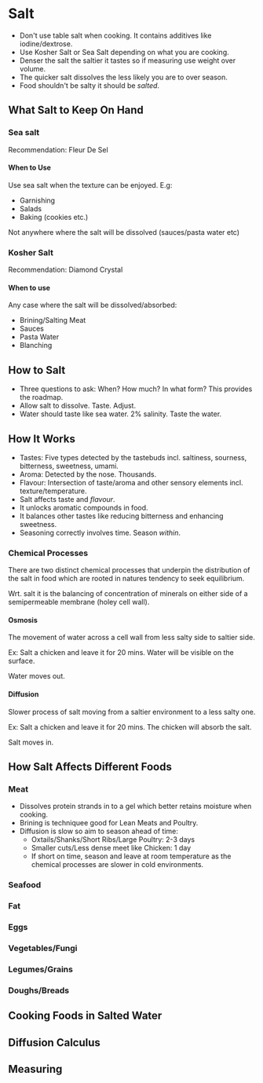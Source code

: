 # Salt

- Don't use table salt when cooking. It contains additives like iodine/dextrose.
- Use Kosher Salt or Sea Salt depending on what you are cooking.
- Denser the salt the saltier it tastes so if measuring use weight over volume.
- The quicker salt dissolves the less likely you are to over season.
- Food shouldn't be salty it should be *salted*.

## What Salt to Keep On Hand

### Sea salt

Recommendation: Fleur De Sel

#### When to Use

Use sea salt when the texture can be enjoyed. E.g:

- Garnishing
- Salads
- Baking (cookies etc.)

Not anywhere where the salt will be dissolved (sauces/pasta water etc)

### Kosher Salt

Recommendation: Diamond Crystal

#### When to use

Any case where the salt will be dissolved/absorbed:

- Brining/Salting Meat
- Sauces
- Pasta Water
- Blanching

## How to Salt

- Three questions to ask: When? How much? In what form? This provides the
  roadmap.
- Allow salt to dissolve. Taste. Adjust.
- Water should taste like sea water. 2% salinity. Taste the water.

## How It Works

- Tastes: Five types detected by the tastebuds incl. saltiness, sourness, bitterness, sweetness, umami.
- Aroma: Detected by the nose. Thousands.
- Flavour: Intersection of taste/aroma and other sensory elements incl.
texture/temperature.
- Salt affects taste and *flavour*.
- It unlocks aromatic compounds in food.
- It balances other tastes like reducing bitterness and enhancing sweetness.
- Seasoning correctly involves time. Season *within*.

### Chemical Processes

There are two distinct chemical processes that underpin the distribution of the
salt in food which are rooted in natures tendency to seek equilibrium.

Wrt. salt it is the balancing of concentration of minerals on either side of a
semipermeable membrane (holey cell wall).

#### Osmosis

The movement of water across a cell wall from less salty side to saltier side.

Ex: Salt a chicken and leave it for 20 mins. Water will be visible on the
surface.

Water moves out.

#### Diffusion

Slower process of salt moving from a saltier environment to a
less salty one.

Ex: Salt a chicken and leave it for 20 mins. The chicken will absorb the salt.

Salt moves in.

## How Salt Affects Different Foods

### Meat

- Dissolves protein strands in to a gel which better retains moisture when
  cooking.
- Brining is techniquee good for Lean Meats and Poultry.
- Diffusion is slow so aim to season ahead of time:
    - Oxtails/Shanks/Short Ribs/Large Poultry: 2-3 days
    - Smaller cuts/Less dense meet like Chicken: 1 day
    - If short on time, season and leave at room temperature as the chemical
      processes are slower in cold environments.

### Seafood

### Fat

### Eggs

### Vegetables/Fungi

### Legumes/Grains

### Doughs/Breads

## Cooking Foods in Salted Water

## Diffusion Calculus

## Measuring
